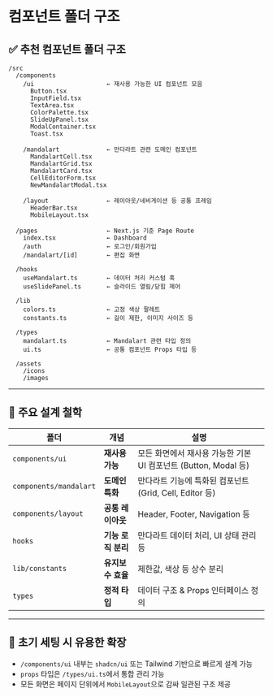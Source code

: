 # 컴포넌트 폴더 구조

## ✅ 추천 컴포넌트 폴더 구조

```
/src
  /components
    /ui                    ← 재사용 가능한 UI 컴포넌트 모음
      Button.tsx
      InputField.tsx
      TextArea.tsx
      ColorPalette.tsx
      SlideUpPanel.tsx
      ModalContainer.tsx
      Toast.tsx

    /mandalart             ← 만다라트 관련 도메인 컴포넌트
      MandalartCell.tsx
      MandalartGrid.tsx
      MandalartCard.tsx
      CellEditorForm.tsx
      NewMandalartModal.tsx

    /layout                ← 레이아웃/네비게이션 등 공통 프레임
      HeaderBar.tsx
      MobileLayout.tsx

  /pages                   ← Next.js 기준 Page Route
    index.tsx              ← Dashboard
    /auth                  ← 로그인/회원가입
    /mandalart/[id]        ← 편집 화면

  /hooks
    useMandalart.ts        ← 데이터 처리 커스텀 훅
    useSlidePanel.ts       ← 슬라이드 열림/닫힘 제어

  /lib
    colors.ts              ← 고정 색상 팔레트
    constants.ts           ← 길이 제한, 이미지 사이즈 등

  /types
    mandalart.ts           ← Mandalart 관련 타입 정의
    ui.ts                  ← 공통 컴포넌트 Props 타입 등

  /assets
    /icons
    /images

```

---

## 🧩 주요 설계 철학

| 폴더 | 개념 | 설명 |
| --- | --- | --- |
| `components/ui` | **재사용 가능** | 모든 화면에서 재사용 가능한 기본 UI 컴포넌트 (Button, Modal 등) |
| `components/mandalart` | **도메인 특화** | 만다라트 기능에 특화된 컴포넌트 (Grid, Cell, Editor 등) |
| `components/layout` | **공통 레이아웃** | Header, Footer, Navigation 등 |
| `hooks` | **기능 로직 분리** | 만다라트 데이터 처리, UI 상태 관리 등 |
| `lib/constants` | **유지보수 효율** | 제한값, 색상 등 상수 분리 |
| `types` | **정적 타입** | 데이터 구조 & Props 인터페이스 정의 |

---

## 📌 초기 세팅 시 유용한 확장

- `/components/ui` 내부는 `shadcn/ui` 또는 Tailwind 기반으로 빠르게 설계 가능
- `props` 타입은 `/types/ui.ts`에서 통합 관리 가능
- 모든 화면은 페이지 단위에서 `MobileLayout`으로 감싸 일관된 구조 제공